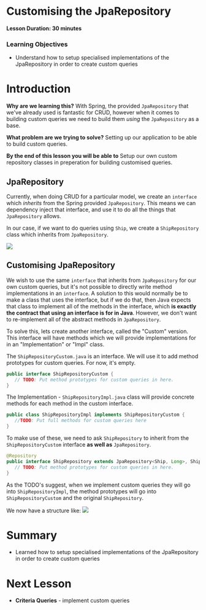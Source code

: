 # Customising the JpaRepository

**Lesson Duration: 30 minutes**

### Learning Objectives
- Understand how to setup specialised implementations of the JpaRepository in order to create custom queries

# Introduction
**Why are we learning this?** With Spring, the provided `JpaRepository` that we've already used is fantastic for CRUD, however when it comes to building custom queries we need to build them *using* the `JpaRepository` as a base. 

**What problem are we trying to solve?**  Setting up our application to be able to build custom queries.

**By the end of this lesson you will be able to**
Setup our own custom repository classes in preperation for building customised queries.


## JpaRepository

Currently, when doing CRUD for a particular model, we create an `interface` which *inherits* from the Spring provided `JpaRepository`. This means we can dependency inject that interface, and use it to do all the things that `JpaRepository` allows.

In our case, if we want to do queries using `Ship`, we create a `ShipRepository` class which inherits from `JpaRepository`.

![](../images/Spring_ShipRepository_JpaRepository.png)


## Customising JpaRepository

We wish to use the same `interface` that inherits from `JpaRepository` for our own custom queries, but it's not possible to directly write method implementations in an `interface`. A solution to this would normally be to make a class that uses the interface, but if we do that, then Java expects that class to implement all of the methods in the interface, which **is exactly the contract that using an interface is for in Java**. However, we don't want to re-implement all of the abstract methods in `JpaRepository`.

To solve this, lets create another interface, called the "Custom" version. This interface will have methods which we will provide implementations for in an "Implementation" or "Impl" class.

The `ShipRepositoryCustom.java` is an interface. We will use it to add method prototypes for custom queries. For now, it's empty.

```java
public interface ShipRepositoryCustom {
   // TODO: Put method prototypes for custom queries in here.
}

```

The Implementation  - `ShipRepositoryImpl.java` class will provide concrete methods for each method in the custom interface.

```java
public class ShipRepositoryImpl implements ShipRepositoryCustom {
   //TODO: Put full methods for custom queries here
}
```


To make use of these, we need to ask `ShipRepository` to inherit from the `ShipRepositoryCustom` interface **as well as** `JpaRepository`.

```java
@Repository
public interface ShipRepository extends JpaRepository<Ship, Long>, ShipRepositoryCustom {
   // TODO: Put method prototypes for custom queries in here.
}

```

As the TODO's suggest, when we implement custom queries they will go into `ShipRepositoryImpl`, the method prototypes will go into `ShipRepositoryCustom` and the original `ShipRepository`.

We now have a structure like:
![](../images/ShipRepositoryCustom_UML.png)

# Summary
- Learned how to setup specialised implementations of the JpaRepository in order to create custom queries

# Next Lesson
* **Criteria Queries** - implement custom queries